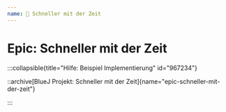 ```yaml
---
name: 🥉 Schneller mit der Zeit
---
```


# Epic: Schneller mit der Zeit

:::collapsible{title="Hilfe: Beispiel Implementierung" id="967234"}

::archive[BlueJ Projekt: Schneller mit der Zeit]{name="epic-schneller-mit-der-zeit"}

:::